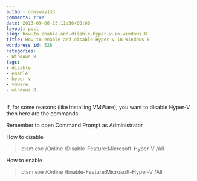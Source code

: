 ```yaml
---
author: onmyway133
comments: true
date: 2013-09-06 15:11:36+00:00
layout: post
slug: how-to-enable-and-disable-hyper-v-in-windows-8
title: How to enable and disable Hyper-V in Windows 8
wordpress_id: 526
categories:
- Windows 8
tags:
- disable
- enable
- hyper-v
- vmware
- windows 8
---
```


If, for some reasons (like installing   VMWare), you want to disable Hyper-V, then here are the commands.




Remember to open Command Prompt as Administrator




How to disable




<blockquote>
dism.exe /Online /Disable-Feature:Microsoft-Hyper-V /All

> 
> </blockquote>




How to enable




<blockquote>
dism.exe /Online /Enable-Feature:Microsoft-Hyper-V /All

> 
> </blockquote>
